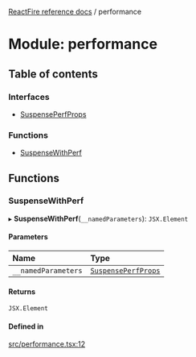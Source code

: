 [ReactFire reference docs](../README.md) / performance

# Module: performance

## Table of contents

### Interfaces

- [SuspensePerfProps](../interfaces/performance.suspenseperfprops.md)

### Functions

- [SuspenseWithPerf](performance.md#suspensewithperf)

## Functions

### SuspenseWithPerf

▸ **SuspenseWithPerf**(`__namedParameters`): `JSX.Element`

#### Parameters

| Name | Type |
| :------ | :------ |
| `__namedParameters` | [`SuspensePerfProps`](../interfaces/performance.suspenseperfprops.md) |

#### Returns

`JSX.Element`

#### Defined in

[src/performance.tsx:12](https://github.com/FirebaseExtended/reactfire/blob/main/src/performance.tsx#L12)
